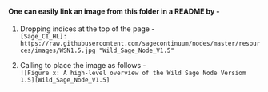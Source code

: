 #### One can easily link an image from this folder in a README by - 
1. Dropping indices at the top of the page - </br>
`[Sage_CI_HL]: https://raw.githubusercontent.com/sagecontinuum/nodes/master/resources/images/WSN1.5.jpg "Wild_Sage_Node_V1.5" `

2. Calling to place the image as follows - </br>
`![Figure x: A high-level overview of the Wild Sage Node Versiom 1.5][Wild_Sage_Node_V1.5]`

